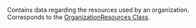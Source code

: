 Contains data regarding the resources used by an organization. 
Corresponds to the [OrganizationResources Class](https://msdn.microsoft.com/library/microsoft.crm.sdk.messages.organizationresources.aspx).
